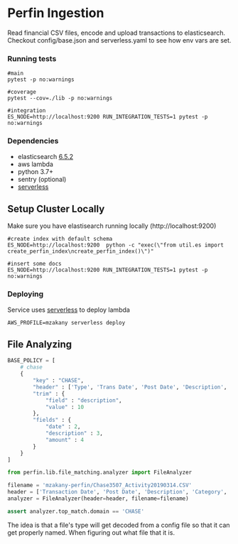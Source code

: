 # Perfin Ingestion
Read financial CSV files, encode and upload transactions to elasticsearch. Checkout config/base.json and serverless.yaml to see how env vars are set. 

### Running tests

```
#main
pytest -p no:warnings

#coverage
pytest --cov=./lib -p no:warnings

#integration
ES_NODE=http://localhost:9200 RUN_INTEGRATION_TESTS=1 pytest -p no:warnings
```

### Dependencies
 - elasticsearch [6.5.2](https://www.elastic.co/downloads/past-releases/elasticsearch-6-5-2)
 - aws lambda
 - python 3.7+
 - sentry (optional)
 - [serverless](https://serverless.com/)

## Setup Cluster Locally
Make sure you have elastisearch running locally (http://localhost:9200)
```
#create index with default schema
ES_NODE=http://localhost:9200  python -c "exec(\"from util.es import create_perfin_index\ncreate_perfin_index()\")"

#insert some docs
ES_NODE=http://localhost:9200 RUN_INTEGRATION_TESTS=1 pytest -p no:warnings
```
### Deploying 
Service uses [serverless](https://serverless.com/) to deploy lambda

```
AWS_PROFILE=mzakany serverless deploy
```

## File Analyzing
```python
BASE_POLICY = [
    # chase
    {
        "key" : "CHASE",
        "header" : ['Type', 'Trans Date', 'Post Date', 'Description', 'Amount'],
        "trim" : {
            "field" : "description",
            "value" : 10
        }, 
        "fields" : {
            "date" : 2,
            "description" : 3,
            "amount" : 4
        }
    }
]

```

```python
from perfin.lib.file_matching.analyzer import FileAnalyzer

filename = 'mzakany-perfin/Chase3507_Activity20190314.CSV'
header = ['Transaction Date', 'Post Date', 'Description', 'Category', 'Type', 'Amount']
analyzer = FileAnalyzer(header=header, filename=filename)

assert analyzer.top_match.domain == 'CHASE'

```

The idea is that a file's type will get decoded from a config file so that it can get properly named. When figuring out what file that it is.
